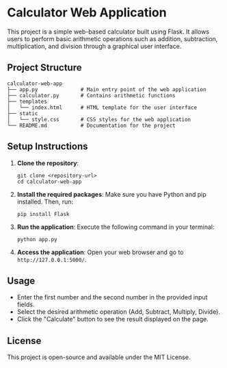 # Calculator Web Application

This project is a simple web-based calculator built using Flask. It allows users to perform basic arithmetic operations such as addition, subtraction, multiplication, and division through a graphical user interface.

## Project Structure

```
calculator-web-app
├── app.py              # Main entry point of the web application
├── calculator.py       # Contains arithmetic functions
├── templates
│   └── index.html      # HTML template for the user interface
├── static
│   └── style.css       # CSS styles for the web application
└── README.md           # Documentation for the project
```

## Setup Instructions

1. **Clone the repository**:
   ```
   git clone <repository-url>
   cd calculator-web-app
   ```

2. **Install the required packages**:
   Make sure you have Python and pip installed. Then, run:
   ```
   pip install Flask
   ```

3. **Run the application**:
   Execute the following command in your terminal:
   ```
   python app.py
   ```

4. **Access the application**:
   Open your web browser and go to `http://127.0.0.1:5000/`.

## Usage

- Enter the first number and the second number in the provided input fields.
- Select the desired arithmetic operation (Add, Subtract, Multiply, Divide).
- Click the "Calculate" button to see the result displayed on the page.

## License

This project is open-source and available under the MIT License.
